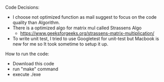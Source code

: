 Code Decisions:
- I choose not optimized function as mail suggest to focus on the code quality than Algorithm.
- There is a optimized algo for matrix mul called Strassens Algo
    - https://www.geeksforgeeks.org/strassens-matrix-multiplication/
- To write unit test, I tried to use Googletest for unit-test but Macbook is new for me so It took sometime to setup it up. 

How to run the code:
- Download this code
- run "make" command
- execute ./exe
